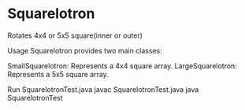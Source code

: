 # Squarelotron

Rotates 4x4 or 5x5 square(inner or outer)

Usage
Squarelotron provides two main classes:

SmallSquarelotron: Represents a 4x4 square array.
LargeSquarelotron: Represents a 5x5 square array.

Run SquarelotronTest.java
javac  SquarelotronTest.java
java   SquarelotronTest 

